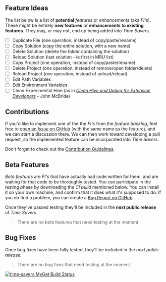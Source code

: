 
## Feature Ideas

The list below is a list of **potential** _features_ or _enhancements_ (aka _FI's_).
These might be entirely **new features** or **enhancements to existing features**.
They may, or may not, end up being added into _Time Savers_.

- [ ] Duplicate File (one operation, instead of copy/paste/rename)
- [ ] Copy Solution (copy the entire solution, with a new name)
- [ ] Delete Solution (delete the folder containing the solution)
- [ ] Reload Solution (last solution - ie first in MRU list)
- [ ] Copy Project (one operation, instead of copy/paste/rename)
- [ ] Delete Project (one operation, instead of remove/open folder/delete)
- [ ] Reload Project (one operation, instead of unload/reload)
- [ ] Edit Path Variables
- [ ] Edit Environment Variables
- [ ] Clean Experimental Hive (as in [_Clean Hive and Debug for Extension Developers_][clean-hive-and-debug] - John McBride)

## Contributions

If you'd like to implement one of the the _FI's_ from the _feature backlog_,
feel free to [open an _Issue_ on GitHub][github-issue-pbi] (with the same name as the feature), 
and we can start a discussion there. We can then work toward developing a pull request,
so the implemented feature can be incorporated into *Time Savers*.

Don't forget to check out the [Contribution Guidelines][contribution-guidelines].

[clean-hive-and-debug]: https://marketplace.visualstudio.com/items?itemName=JohnMcBride.CleanHiveandDebugforExtensionDevelopers
[github-issue-pbi]: https://github.com/luminous-software/time-savers/issues/new?title=Contribute%20to%20PBI%3A%20
[contribution-guidelines]: contributing.md 

## Beta Features

_Beta features_ are _FI's_ that have actually had code written for them,
and are waiting for that code to be thoroughly tested. 
You can participate in the testing phase by downloading the _CI build_ mentioned below.
You can install it on your own machine, and confirm that it does what it's supposed to do.
If you do find a problem, you can create a [Bug Report on GitHub][github-issue-bug-report].

Once they've passed testing they'll be included in the **next public release** of _Time Savers_.

>There are no beta features that need testing at the moment

[github-issue-bug-report]: https://github.com/luminous-software/time-savers/issues/new?title=Bug%20Report%3A%20

## Bug Fixes

Once bug fixes have been fully tested, they'll be included in the *next public release*.

>There are no bug fixes that need testing at the moment


[![time-savers MyGet Build Status](https://www.myget.org/BuildSource/Badge/time-savers?identifier=648f86dc-b6fc-47cf-a9a8-06951c0f6418)](https://www.myget.org/)

<!--
## Continuous Integration

The CI build is the build from the continous integration process. 
The resultant VSIX file is then uploaded to the [VSIX Gallery][vsix-gallery] for you to download.
![VSTS Status](https://lumiinus.visualstudio.com/_apis/public/build/definitions/c31b2195-e4da-4ad9-a64c-e1712d313703/15/badge)
![(Build status)][appveyor-status]

If both build badges above are green, the latest CI build is ready to be downloaded and installed  to test.
-->

[vsix-gallery]: http://vsixgallery.com/extension/049c7ac5-ba44-4a72-b4ee-7be7fb1b0edd/
[vsts-badge-url]: https://lumiinus.visualstudio.com/_apis/public/build/definitions/c31b2195-e4da-4ad9-a64c-e1712d313703/15/badge
[appveyor-status]: https://ci.appveyor.com/api/projects/status/tsf4rxwtgtcub741?svg=true
[appveyor-url]: https://ci.appveyor.com/project/luminous-software/time-savers
